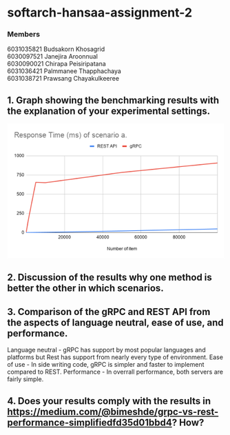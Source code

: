 # softarch-hansaa-assignment-2

### Members

6031035821 Budsakorn Khosagrid  
6030097521 Janejira Aroonnual  
6030090021 Chirapa Peisiripatana  
6031036421 Palmmanee Thapphachaya  
6031038721 Prawsang Chayakulkeeree

## 1. Graph showing the benchmarking results with the explanation of your experimental settings.

![Graph](https://github.com/2110521-2563-1-Software-Architecture/softarch-hansaa-assignment-2/blob/master/Image/Response%20Time%20(ms)%20of%20scenario%20a.png?raw=true)

## 2. Discussion of the results why one method is better the other in which scenarios. 

## 3. Comparison of the gRPC and REST API from the aspects of language neutral, ease of use, and performance.
Language neutral - gRPC has support by most popular languages and platforms but Rest has support from nearly every type of environment.
Ease of use - In side writing code, gRPC is simpler and faster to implement compared to REST.
Performance - In overrall performance, both servers are fairly simple.

## 4. Does your results comply with the results in https://medium.com/@bimeshde/grpc-vs-rest-performance-simplifiedfd35d01bbd4? How?
